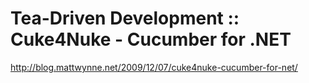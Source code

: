 <!--
id: 320659676
link: http://kevinisom.info/post/320659676/tea-driven-development-cuke4nuke-cucumber-for
slug: tea-driven-development-cuke4nuke-cucumber-for
date: Thu Jan 07 2010 14:30:53 GMT+1300 (NZDT)
raw: {"blog_name":"kevinisom","id":320659676,"post_url":"http://kevinisom.info/post/320659676/tea-driven-development-cuke4nuke-cucumber-for","slug":"tea-driven-development-cuke4nuke-cucumber-for","type":"link","date":"2010-01-07 01:30:53 GMT","timestamp":1262827853,"state":"published","format":"html","reblog_key":"pC7TpG7j","tags":[],"short_url":"http://tmblr.co/Zw68YyJ7E3S","highlighted":[],"feed_item":"http://blog.mattwynne.net/2009/12/07/cuke4nuke-cucumber-for-net/","from_feed_id":"650234","note_count":0,"title":"Tea-Driven Development   ::  Cuke4Nuke - Cucumber for .NET","url":"http://blog.mattwynne.net/2009/12/07/cuke4nuke-cucumber-for-net/","description":""}
publish: 2010-01-07
tags: 
title: Tea-Driven Development   ::  Cuke4Nuke - Cucumber for .NET
-->


Tea-Driven Development   ::  Cuke4Nuke - Cucumber for .NET
==========================================================

<http://blog.mattwynne.net/2009/12/07/cuke4nuke-cucumber-for-net/>

